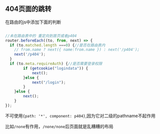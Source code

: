 ## 404页面的跳转

在路由的js中添加下面的判断

```javascript

//未在路由表中的 重定向到首页或者p404
router.beforeEach((to, from, next) => {
  if (to.matched.length ===0) {//是否在路由表内
    // from.name ? next({ name:from.name }) : next('/p404');
    next('/p404');
  }
  if (to.meta.requireAuth) {//是否需要登录权限
        if (getcookie("logindata")) {
            next();
        }else {
            next("/login");
        }
    }else {
        next();
    }
});

```

不可使用`{path: '*', component: p404}`,因为它对二级的pathname不起作用

比如`/none`有作用，`/none/none`后页面就是乱糟糟的布局
